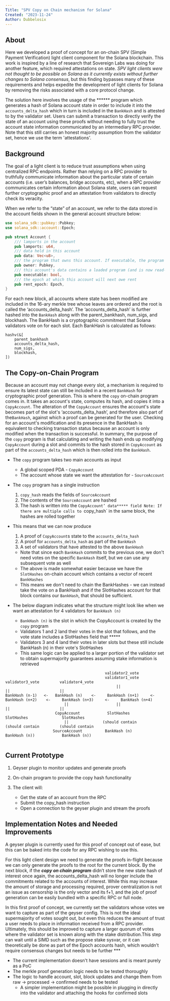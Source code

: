 ```yaml
---
Title: "SPV Copy on Chain mechanism for Solana"
Created: "2023-11-24"
Author: Dubbelosix
---
```


## About

Here we developed a proof of concept for an on-chain SPV (Simple Payment Verification) light client component for the Solana blockchain. This work is inspired by a line of research that Sovereign Labs was doing for another feature, which required attestations on state. _SPV light clients were not thought to be possible on Solana as it currently exists without further changes to Solana consensus_, but this finding bypasses many of these requirements and helps expedite the development of light clients for Solana by removing the risks associated with a core protocol change. 

The solution here involves the usage of the ****** program which generates a hash of Solana account state in order to include it into the `accounts_delta_hash` which in turn is included in the 
`BankHash` and is attested to by the validator set. Users can submit a transaction to directly verify the state of an account using these proofs without needing to fully trust the account state information communicated by an intermediary RPC provider. Note that this still carries an honest majority assumption from the validator set, hence we use the term 'attestations'.

## Background

The goal of a light client is to reduce trust assumptions when using centralized RPC endpoints. Rather than relying on a RPC provider to truthfully communicate information about the particular state of certain accounts (i.e. user’s balances, bridge accounts, etc), when a RPC provider communicates certain information about Solana state, users can request further cryptographic proof and an attestation from validators to directly check its veracity.

When we refer to the “state” of an account, we refer to the data stored in the account fields shown in the general account structure below:

```rust
use solana_sdk::pubkey::Pubkey;
use solana_sdk::account::Epoch;

pub struct Account {
    /// lamports in the account
    pub lamports: u64,
    /// data held in this account
    pub data: Vec<u8>,
    /// the program that owns this account. If executable, the program that loads this account.
    pub owner: Pubkey,
    /// this account's data contains a loaded program (and is now read-only)
    pub executable: bool,
    /// the epoch at which this account will next owe rent
    pub rent_epoch: Epoch,
}
```

For each new block, all accounts where state has been modified are included in the 16-ary merkle tree whose leaves are ordered and the root is called the ‘accounts_delta_hash’. The  ‘accounts_delta_hash’ is further hashed into the `BankHash` along with the parent_bankhash, num_sigs, and blockhash. The BankHash is a cryptographic commitment that Solana validators vote on for each slot. Each BankHash is calculated as follows:
```
hashv(&[
    parent_bankhash
    accounts_delta_hash,
    num_sigs,
    blockhash,
])
```

## The Copy-on-Chain Program

Because an account may not change every slot, a mechanism is required to ensure its latest state can still be included in a recent `BankHash` for cryptographic proof generation. This is where the `copy` on-chain program comes in. It takes an account's state, computes its hash, and copies it into a `CopyAccount`. The alteration of the `CopyAccount` ensures the account's state becomes part of the slot's ‘accounts_delta_hash’, and therefore also part of the`BankHash`, against which a proof can be generated for the user. Checking for an account's modification and its presence in the BankHash is equivalent to checking transaction status because an account is only modified when the transaction is successful. In summary, the purpose of the `copy` program is that calculating and writing the hash ends up modifying `CopyAccount` during a slot and commits to the hash stored in `CopyAccount` as part of the `accounts_delta_hash` which is then rolled into the `BankHash`.

* The `copy` program takes two main accounts as input
  * A global scoped PDA - `CopyAccount`
  * The account whose state we want the attestation for - `SourceAccount`

* The `copy` program has a single instruction
  1) `copy_hash` reads the fields of `SourceAccount`
  2) The contents of the `SourceAccount` are hashed
  3)  The hash is written into the `CopyAccount’ data***** field
  Note: If there are multiple calls to `copy_hash` in the same block, the hashes are rolled together

* This means that we can now produce 
  1) A proof of `CopyAccount`s state to the `accounts_delta_hash`
  2) A proof for `accounts_delta_hash` as part of the `BankHash`
  3) A set of validators that have attested to the above `BankHash`
    * Note that since each `BankHash` commits to the previous one, we don't need votes on the specific `BankHash` itself, but we can use any subsequent vote as well
    * The above is made somewhat easier because we have the `SlotHashes` on-chain account which contains a vector of recent `BankHashes`
    * This means we don't need to chain the BankHashes - we can instead take the vote on a BankHash and if the SlotHashes account for that block contains our `BankHash`, that should be sufficient.

* The below diagram indicates what the structure might look like when we want an attestation for 4 validators for `BankHash (n)`
  - `BankHash (n)` is the slot in which the CopyAccount is created by the `copy` program
  - Validators 1 and 2 land their votes in the slot that follows, and the vote state includes a SlotHashes field that *****
  - Validators 3 and 4 land their votes in later slots but these still include BankHash (n) in their vote's SlotHashes
  - This same logic can be applied to a larger portion of the validator set to obtain supermajority guarantees assuming stake information is retrieved
```
                                            validator2_vote              
                                            validator1_vote            validator3_vote         validator4_vote
                                                 ||                         ||                      ||
BankHash (n-1)   <-   BankHash (n)    <-     BankHash (n+1)     <-     BankHash (n+2)    <-     BankHash (n+3)     <-     BankHash (n+4)
                          ||                     ||                         ||                      ||
                      CopyAccount            SlotHashes                 SlotHashes               SlotHashes              
                          ||               (should contain            (should contain         (should contain
                     SourceAccount          BankHash (n)               BankHash (n))            BankHash (n))
                        
```

## Current Prototype

1. Geyser plugin to monitor updates and generate proofs

2. On-chain program to provide the copy hash functionality

3. The client will:
   * Get the state of an account from the RPC
   * Submit the copy_hash instruction
   * Open a connection to the geyser plugin and stream the proofs

## Implementation Notes and Needed Improvements

A geyser plugin is currently used for this proof of concept out of ease, but this can be baked into the code for any RPC wishing to use this.

For this light client design we need to generate the proofs in-flight because we can only generate the proofs to the root for the current block. By the next block, if the ***copy on chain program*** didn’t store the new state hash of interest once again, the accounts_delta_hash will no longer include the commitments related to the accounts of interest. While this may increase the amount of storage and processing required, prover centralization is not an issue as censorship is the only vector and its f+1, and the job of proof generation can be easily bundled with a specific RPC or full node.

In this first proof of concept, we currently set the validators whose votes we want to capture as part of the geyser config. This is not the ideal supermajority of votes sought out, but even this reduces the amount of trust a user needs to place in information received from a RPC provider. Ultimately, this should be improved to capture a larger quorum of votes where the validator set is known along with the stake distribution.This step can wait until a SIMD such as the propose stake sysvar, or it can theoretically be done as part of the Epoch accounts hash, which wouldn’t require consensus changes but needs to be further ***

* The current implementation doesn't have sessions and is meant purely as a PoC
* The merkle proof generation logic needs to be tested thoroughly
* The logic to handle account, slot, block updates and change them from raw -> processed -> confirmed needs to be tested
  * A simpler implementation might be possible in plugging in directly into the validator and attaching the hooks for confirmed slots

